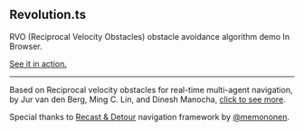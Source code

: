 ## Revolution.ts

RVO (Reciprocal Velocity Obstacles) obstacle avoidance algorithm demo In Browser.

[See it in action.](https://too-young.me/static/public/revolution.ts/src)

---

Based on Reciprocal velocity obstacles for real-time multi-agent navigation, by Jur van den Berg, Ming C. Lin, and Dinesh Manocha, [click to see more](http://gamma.cs.unc.edu/RVO2).

Special thanks to [Recast & Detour](https://github.com/recastnavigation/recastnavigation) navigation framework by [@memononen](https://github.com/memononen).